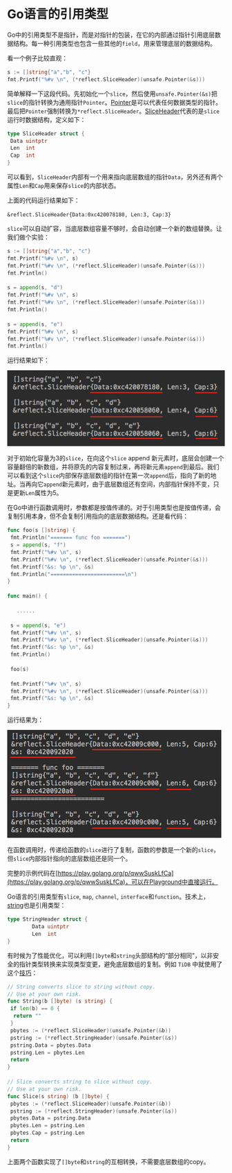 # Go语言的引用类型

Go中的引用类型不是指针，而是对指针的包装，在它的内部通过指针引用底层数据结构。每一种引用类型也包含一些其他的`field`，用来管理底层的数据结构。

看一个例子比较直观：

```go
s := []string{"a","b", "c"}
fmt.Printf("%#v \n", (*reflect.SliceHeader)(unsafe.Pointer(&s)))
```

简单解释一下这段代码。先初始化一个`slice`，然后使用`unsafe.Pointer(&s)`把`slice`的指针转换为通用指针`Pointer`。[Pointer](https://golang.org/pkg/unsafe/#Pointer)是可以代表任何数据类型的指针。最后把`Pointer`强制转换为`*reflect.SliceHeader`。[SliceHeader](https://golang.org/pkg/reflect/#SliceHeader)代表的是`slice`运行时数据结构，定义如下：

```go
type SliceHeader struct {
 Data uintptr
 Len  int
 Cap  int
}
```

可以看到，`SliceHeader`内部有一个用来指向底层数组的指针`Data`，另外还有两个属性`Len`和`Cap`用来保存`slice`的内部状态。

上面的代码运行结果如下：

`&reflect.SliceHeader{Data:0xc420078180, Len:3, Cap:3}`

`slice`可以自动扩容，当底层数组容量不够时，会自动创建一个新的数组替换。让我们做个实验：

```go
s := []string{"a","b", "c"}
fmt.Printf("%#v \n", s)
fmt.Printf("%#v \n", (*reflect.SliceHeader)(unsafe.Pointer(&s)))
fmt.Println()

s = append(s, "d")
fmt.Printf("%#v \n", s)
fmt.Printf("%#v \n", (*reflect.SliceHeader)(unsafe.Pointer(&s)))
fmt.Println()

s = append(s, "e")
fmt.Printf("%#v \n", s)
fmt.Printf("%#v \n", (*reflect.SliceHeader)(unsafe.Pointer(&s)))
fmt.Println()
```

运行结果如下：

![slice-ret1](../../media/Pictures/slice-ret1.png)

对于初始化容量为3的`slice`，在向这个`slice` append 新元素时，底层会创建一个容量翻倍的新数组，并将原先的内容复制过来，再将新元素`append`到最后。我们可以看到这个`slice`内部保存底层数组的指针在第一次`append`后，指向了新的地址。当再向它`append`新元素时，由于底层数组还有空间，内部指针保持不变，只是更新`Len`属性为5。

在Go中进行函数调用时，参数都是按值传递的。对于引用类型也是按值传递，会复制引用本身，但不会复制引用指向的底层数据结构。还是看代码：

```go
func foo(s []string) {
 fmt.Println("======= func foo =======")
 s = append(s, "f")
 fmt.Printf("%#v \n", s)
 fmt.Printf("%#v \n", (*reflect.SliceHeader)(unsafe.Pointer(&s)))
 fmt.Printf("&s: %p \n", &s)
 fmt.Println("========================\n")
}

func main() {

   ......
   
 s = append(s, "e")
 fmt.Printf("%#v \n", s)
 fmt.Printf("%#v \n", (*reflect.SliceHeader)(unsafe.Pointer(&s)))
 fmt.Printf("&s: %p \n", &s)
 fmt.Println()

 foo(s)

 fmt.Printf("%#v \n", s)
 fmt.Printf("%#v \n", (*reflect.SliceHeader)(unsafe.Pointer(&s)))
 fmt.Printf("&s: %p \n", &s)
}
```

运行结果为：

![slice-ret2](../../media/Pictures/slice-ret2.png)

在函数调用时，传递给函数的`slice`进行了复制，函数的参数是一个新的`slice`，但`slice`内部指针指向的底层数组还是同一个。

完整的示例代码在[https://play.golang.org/p/qwwSuskLfCa](https://play.golang.org/p/qwwSuskLfCa)，可以在Playground中直接运行。

Go语言的引用类型有`slice`, `map`, `channel`, `interface`和`function`。技术上，[string](https://golang.org/pkg/reflect/#StringHeader)也是引用类型：

```go
type StringHeader struct {
        Data uintptr
        Len  int
}
```

有时候为了性能优化，可以利用`[]byte`和`string`头部结构的“部分相同”，以非安全的指针类型转换来实现类型变更，避免底层数组的复制。例如 `TiDB` 中就使用了这个[技巧](https://github.com/pingcap/tidb/blob/master/util/hack/hack.go)：

```go
// String converts slice to string without copy.
// Use at your own risk.
func String(b []byte) (s string) {
 if len(b) == 0 {
  return ""
 }
 pbytes := (*reflect.SliceHeader)(unsafe.Pointer(&b))
 pstring := (*reflect.StringHeader)(unsafe.Pointer(&s))
 pstring.Data = pbytes.Data
 pstring.Len = pbytes.Len
 return
}

// Slice converts string to slice without copy.
// Use at your own risk.
func Slice(s string) (b []byte) {
 pbytes := (*reflect.SliceHeader)(unsafe.Pointer(&b))
 pstring := (*reflect.StringHeader)(unsafe.Pointer(&s))
 pbytes.Data = pstring.Data
 pbytes.Len = pstring.Len
 pbytes.Cap = pstring.Len
 return
}
```

上面两个函数实现了`[]byte`和`string`的互相转换，不需要底层数组的copy。
